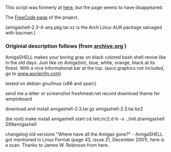 This script was formerly at [here](http://gnu.ethz.ch/linuks.mine.nu/amiga/), but the page seems to have disappeared.

The [FreeCode page](http://freecode.com/projects/amigashell) of the project.

(amigashell-2.3-4-any.pkg.tar.xz is the Arch Linux AUR package salvaged with bacman.)

### Originial description follows (from [archive.org](https://web.archive.org/web/20120106063129/http://gnu.ethz.ch/linuks.mine.nu/amiga/) )

AmigaSHELL makes your boring gray on black colored
bash shell revive like in the old days. Just like on
Amiga(tm), blue, white, orange, black at its finest.
With a nice informational bar at the top.
(ascii graphics not included, go to www.asciipr0n.com)

tested on debian gnu/linux (x86 and sparc)

send me a letter or screenshot
freshmeat.net record
download theme for wmpinboard


download and install
amigashell-2.3.tar.gz
amigashell-2.3.tar.bz2

(be root)
make install
amigashell start
cd /etc/rc2.d
ln -s ../init.d/amigashell S99amigashell

changelog
old versions
"Where have all the Amigas gone?" - AmigaSHELL got mentioned in Linux Format (page 43, issue 21, December 2001), here is a scan. Thanks to James W. Robinson from here.

